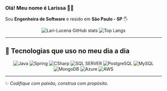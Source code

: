 ### Olá! Meu nome é Larissa 👩‍💻  
Sou **Engenheira de Software** e resido em **São Paulo - SP** 🖐️  

<div align="center">
  
![Lari-Lucena GitHub stats](https://github-readme-stats.vercel.app/api?username=Lari-Lucena&show_icons=true&theme=merko)
![Top Langs](https://github-readme-stats.vercel.app/api/top-langs/?username=Lari-Lucena&layout=compact&theme=merko)

</div>

---

## 🚀 Tecnologias que uso no meu dia a dia

<div align="center">
  <img align="center" alt="Java" src="https://img.shields.io/badge/Java-ED8B00?style=for-the-badge&logo=openjdk&logoColor=white"/>
  <img align="center" alt="Spring" src="https://img.shields.io/badge/Spring-6DB33F?style=for-the-badge&logo=spring&logoColor=white"/>
  <img align="center" alt="CSharp" src="https://img.shields.io/badge/C%23-239120?style=for-the-badge&logo=c-sharp&logoColor=white"/>
  <img align="center" alt="SQL SERVER" src="https://img.shields.io/badge/Microsoft_SQL_Server-CC2927?style=for-the-badge&logo=microsoft-sql-server&logoColor=white"/>
  <img align="center" alt="PostgreSQL" src="https://img.shields.io/badge/PostgreSQL-316192?style=for-the-badge&logo=postgresql&logoColor=white"/>
  <img align="center" alt="MySQL" src="https://img.shields.io/badge/MySQL-4479A1?style=for-the-badge&logo=mysql&logoColor=white"/>
  <img align="center" alt="MongoDB" src="https://img.shields.io/badge/MongoDB-47A248?style=for-the-badge&logo=mongodb&logoColor=white"/>
  <img align="center" alt="Azure" src="https://img.shields.io/badge/Microsoft_Azure-0089D6?style=for-the-badge&logo=microsoft-azure&logoColor=white"/>
  <img align="center" alt="AWS" src="https://img.shields.io/badge/Amazon_AWS-232F3E?style=for-the-badge&logo=amazon-aws&logoColor=white"/>
</div>

---

✨ *Codifique com paixão, construa com propósito.*
